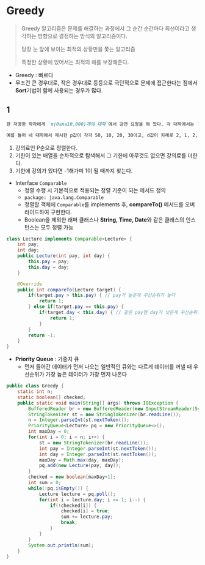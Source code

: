 # Greedy

> Greedy 알고리즘은 문제를 해결하는 과정에서 그 순간 순간마다 최선이라고 생각하는 방향으로 결정하는 방식의 알고리즘이다.
>
> 당장 눈 앞에 보이는 최적의 상황만을 쫓는 알고리즘
>
> 특정한 상황에 있어서는 최적의 해를 보장해준다.

* Greedy : 빠르다
* 무조건 큰 경우대로, 작은 경우대로 등등으로 극단적으로 문제에 접근한다는 점에서 **Sort**기법이 함께 사용되는 경우가 많다.



## 1

```markdown
한 저명한 학자에게 `n(0≤n≤10,000)개의 대학`에서 강연 요청을 해 왔다. 각 대학에서는 `d(1≤d≤10,000)일 안에 와서` 강연을 해 주면 `p(1≤p≤10,000)만큼의 강연료를 지불`하겠다고 알려왔다. 각 대학에서 제시하는 d와 p값은 서로 다를 수도 있다. 이 학자는 이를 바탕으로, **가장 많은 돈을 벌 수 있도록** 순회강연을 하려 한다. 강연의 특성상, 이 학자는 하루에 최대 한 곳에서만 강연을 할 수 있다.

예를 들어 네 대학에서 제시한 p값이 각각 50, 10, 20, 30이고, d값이 차례로 2, 1, 2, 1 이라고 하자. 이럴 때에는 첫째 날에 4번 대학에서 강연을 하고, 둘째 날에 1번 대학에서 강연을 하면 80만큼의 돈을 벌 수 있다.
```

1. 강의료인 P순으로 정렬한다.
2. 기한이 있는 배열을 순차적으로 탐색해서 그 기한에 아무것도 없으면 강의료를 더한다.
3. 기한에 강의가 있다면 -1해가며 1이 될 때까지 찾는다.



* Interface `Comparable`
  * 정렬 수행 시 기본적으로 적용되는 정렬 기준이 되는 메서드 정의
  * `package: java.lang.Comparable`
  * 정렬할 객체에 `Comparable`를 implements 후, **compareTo()** 메서드를 오버라이드하여 구현한다.
  * Boolean을 제외한 래퍼 클래스나 **String, Time, Date**와 같은 클래스의 인스턴스는 모두 정렬 가능

```java
class Lecture implements Comparable<Lecture> {
	int pay;
	int day;
	public Lecture(int pay, int day) {
		this.pay = pay;
		this.day = day;
	}

	@Override
	public int compareTo(Lecture target) {
		if(target.pay > this.pay) { // pay가 높은게 우선순위가 높다
			return 1;
		} else if(target.pay == this.pay) {
			if(target.day < this.day) { // 같은 pay면 day가 낮은게 우선순위가 높다.
				return 1;
			}
		}
		return -1;
	}
}
```



* **Priority Queue** : 가중치 큐
  * 먼저 들어간 데이터가 먼저 나오는 일반적인 큐와는 다르게 데이터를 꺼낼 때 우선순위가 가장 높은 데이터가 가장 먼저 나온다

```java
public class Greedy {
	static int n;
	static boolean[] checked;
	public static void main(String[] args) throws IOException {
		BufferedReader br = new BufferedReader(new InputStreamReader(System.in));
		StringTokenizer st = new StringTokenizer(br.readLine());
		n = Integer.parseInt(st.nextToken());
		PriorityQueue<Lecture> pq = new PriorityQueue<>();
		int maxDay = 0;
		for(int i = 0; i < n; i++) {
			st = new StringTokenizer(br.readLine());
			int pay = Integer.parseInt(st.nextToken());
			int day = Integer.parseInt(st.nextToken());
			maxDay = Math.max(day, maxDay);
			pq.add(new Lecture(pay, day));
		}
		checked = new boolean[maxDay+1];
		int sum = 0;
		while(!pq.isEmpty()) {
			Lecture lecture = pq.poll();
			for(int i = lecture.day; i >= 1; i--) {
				if(!checked[i]) {
					checked[i] = true;
					sum += lecture.pay;
					break;
				}
			}
		}
		System.out.println(sum);
	}
}
```

